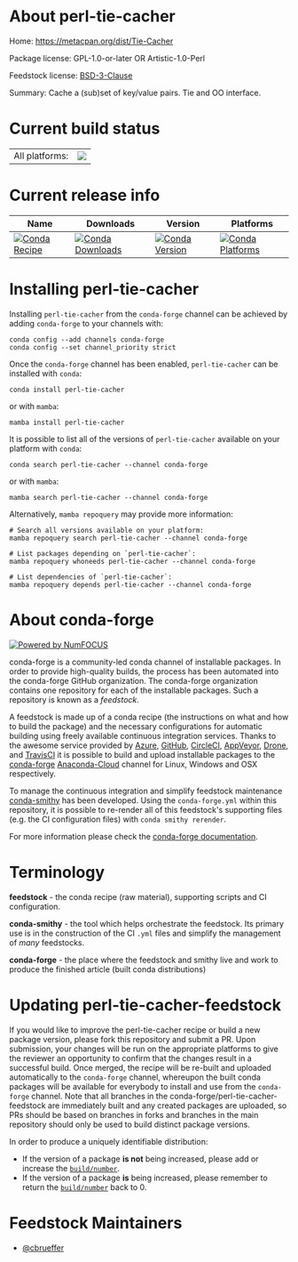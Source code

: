 About perl-tie-cacher
=====================

Home: https://metacpan.org/dist/Tie-Cacher

Package license: GPL-1.0-or-later OR Artistic-1.0-Perl

Feedstock license: [BSD-3-Clause](https://github.com/conda-forge/perl-tie-cacher-feedstock/blob/main/LICENSE.txt)

Summary: Cache a (sub)set of key/value pairs. Tie and OO interface.

Current build status
====================


<table><tr><td>All platforms:</td>
    <td>
      <a href="https://dev.azure.com/conda-forge/feedstock-builds/_build/latest?definitionId=17613&branchName=main">
        <img src="https://dev.azure.com/conda-forge/feedstock-builds/_apis/build/status/perl-tie-cacher-feedstock?branchName=main">
      </a>
    </td>
  </tr>
</table>

Current release info
====================

| Name | Downloads | Version | Platforms |
| --- | --- | --- | --- |
| [![Conda Recipe](https://img.shields.io/badge/recipe-perl--tie--cacher-green.svg)](https://anaconda.org/conda-forge/perl-tie-cacher) | [![Conda Downloads](https://img.shields.io/conda/dn/conda-forge/perl-tie-cacher.svg)](https://anaconda.org/conda-forge/perl-tie-cacher) | [![Conda Version](https://img.shields.io/conda/vn/conda-forge/perl-tie-cacher.svg)](https://anaconda.org/conda-forge/perl-tie-cacher) | [![Conda Platforms](https://img.shields.io/conda/pn/conda-forge/perl-tie-cacher.svg)](https://anaconda.org/conda-forge/perl-tie-cacher) |

Installing perl-tie-cacher
==========================

Installing `perl-tie-cacher` from the `conda-forge` channel can be achieved by adding `conda-forge` to your channels with:

```
conda config --add channels conda-forge
conda config --set channel_priority strict
```

Once the `conda-forge` channel has been enabled, `perl-tie-cacher` can be installed with `conda`:

```
conda install perl-tie-cacher
```

or with `mamba`:

```
mamba install perl-tie-cacher
```

It is possible to list all of the versions of `perl-tie-cacher` available on your platform with `conda`:

```
conda search perl-tie-cacher --channel conda-forge
```

or with `mamba`:

```
mamba search perl-tie-cacher --channel conda-forge
```

Alternatively, `mamba repoquery` may provide more information:

```
# Search all versions available on your platform:
mamba repoquery search perl-tie-cacher --channel conda-forge

# List packages depending on `perl-tie-cacher`:
mamba repoquery whoneeds perl-tie-cacher --channel conda-forge

# List dependencies of `perl-tie-cacher`:
mamba repoquery depends perl-tie-cacher --channel conda-forge
```


About conda-forge
=================

[![Powered by
NumFOCUS](https://img.shields.io/badge/powered%20by-NumFOCUS-orange.svg?style=flat&colorA=E1523D&colorB=007D8A)](https://numfocus.org)

conda-forge is a community-led conda channel of installable packages.
In order to provide high-quality builds, the process has been automated into the
conda-forge GitHub organization. The conda-forge organization contains one repository
for each of the installable packages. Such a repository is known as a *feedstock*.

A feedstock is made up of a conda recipe (the instructions on what and how to build
the package) and the necessary configurations for automatic building using freely
available continuous integration services. Thanks to the awesome service provided by
[Azure](https://azure.microsoft.com/en-us/services/devops/), [GitHub](https://github.com/),
[CircleCI](https://circleci.com/), [AppVeyor](https://www.appveyor.com/),
[Drone](https://cloud.drone.io/welcome), and [TravisCI](https://travis-ci.com/)
it is possible to build and upload installable packages to the
[conda-forge](https://anaconda.org/conda-forge) [Anaconda-Cloud](https://anaconda.org/)
channel for Linux, Windows and OSX respectively.

To manage the continuous integration and simplify feedstock maintenance
[conda-smithy](https://github.com/conda-forge/conda-smithy) has been developed.
Using the ``conda-forge.yml`` within this repository, it is possible to re-render all of
this feedstock's supporting files (e.g. the CI configuration files) with ``conda smithy rerender``.

For more information please check the [conda-forge documentation](https://conda-forge.org/docs/).

Terminology
===========

**feedstock** - the conda recipe (raw material), supporting scripts and CI configuration.

**conda-smithy** - the tool which helps orchestrate the feedstock.
                   Its primary use is in the construction of the CI ``.yml`` files
                   and simplify the management of *many* feedstocks.

**conda-forge** - the place where the feedstock and smithy live and work to
                  produce the finished article (built conda distributions)


Updating perl-tie-cacher-feedstock
==================================

If you would like to improve the perl-tie-cacher recipe or build a new
package version, please fork this repository and submit a PR. Upon submission,
your changes will be run on the appropriate platforms to give the reviewer an
opportunity to confirm that the changes result in a successful build. Once
merged, the recipe will be re-built and uploaded automatically to the
`conda-forge` channel, whereupon the built conda packages will be available for
everybody to install and use from the `conda-forge` channel.
Note that all branches in the conda-forge/perl-tie-cacher-feedstock are
immediately built and any created packages are uploaded, so PRs should be based
on branches in forks and branches in the main repository should only be used to
build distinct package versions.

In order to produce a uniquely identifiable distribution:
 * If the version of a package **is not** being increased, please add or increase
   the [``build/number``](https://docs.conda.io/projects/conda-build/en/latest/resources/define-metadata.html#build-number-and-string).
 * If the version of a package **is** being increased, please remember to return
   the [``build/number``](https://docs.conda.io/projects/conda-build/en/latest/resources/define-metadata.html#build-number-and-string)
   back to 0.

Feedstock Maintainers
=====================

* [@cbrueffer](https://github.com/cbrueffer/)

